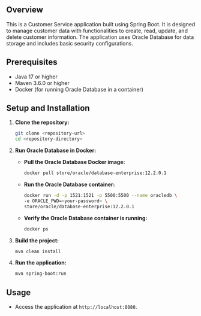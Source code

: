 ## Overview

This is a Customer Service application built using Spring Boot. It is designed to manage customer data with functionalities to create, read, update, and delete customer information. The application uses Oracle Database for data storage and includes basic security configurations.

## Prerequisites

   - Java 17 or higher
   - Maven 3.6.0 or higher
   - Docker (for running Oracle Database in a container)

## Setup and Installation

1. **Clone the repository:**

    ```bash
    git clone <repository-url>
    cd <repository-directory>
    ```

2. **Run Oracle Database in Docker:**

    - **Pull the Oracle Database Docker image:**

        ```bash
        docker pull store/oracle/database-enterprise:12.2.0.1
        ```

    - **Run the Oracle Database container:**

        ```bash
        docker run -d -p 1521:1521 -p 5500:5500 --name oracledb \
        -e ORACLE_PWD=<your-password> \
        store/oracle/database-enterprise:12.2.0.1
        ```

    - **Verify the Oracle Database container is running:**

        ```bash
        docker ps
        ```

3. **Build the project:**

    ```bash
    mvn clean install
    ```

4. **Run the application:**

    ```bash
    mvn spring-boot:run
    ```

## Usage

- Access the application at `http://localhost:8080`.

